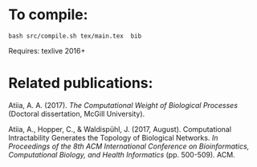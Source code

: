 # To compile:

`bash src/compile.sh tex/main.tex  bib`

Requires: texlive 2016+ 

# Related publications: 


Atiia, A. A. (2017). *The Computational Weight of Biological Processes* (Doctoral dissertation, McGill University).

Atiia, A., Hopper, C., & Waldispühl, J. (2017, August). Computational Intractability Generates the Topology of Biological Networks. *In Proceedings of the 8th ACM International Conference on Bioinformatics, Computational Biology, and Health Informatics* (pp. 500-509). ACM.



